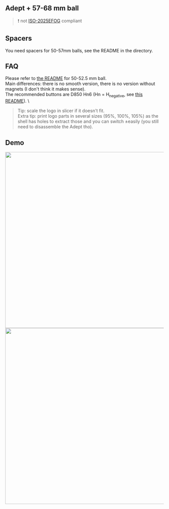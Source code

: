 ## Adept + 57-68 mm ball

> ❗️ not [ISO-2025EFOG](https://github.com/efogdev/ISO-2025EFOG) compliant

## Spacers

You need spacers for 50-57mm balls, see the README in the directory.

## FAQ

Please refer to [the README](https://github.com/adept-anyball/mod/blob/master/50-52.5mm%20ball/README.md) for 50-52.5 mm ball. \
Main differences: there is no smooth version, there is no version without magnets (I don't think it makes sense). \
The recommended buttons are D850 Hn6 (Hn = H<sub>negative</sub>, see [this README](https://github.com/adept-anyball/mod/blob/master/50-52.5mm%20ball/rev%202/raised-buttons/README.md)). \
> Tip: scale the logo in slicer if it doesn't fit. \
> Extra tip: print logo parts in several sizes (95%, 100%, 105%) as the shell has holes to extract those and you can switch ±easily (you still need to disassemble the Adept tho).

## Demo

<img src='https://github.com/user-attachments/assets/b444aa28-2a66-43e9-b1cf-f955b70abfa2' width='560' />

<img src='https://github.com/user-attachments/assets/d7124311-7824-40b8-a84d-1dad34a7c99c' width='560' />


